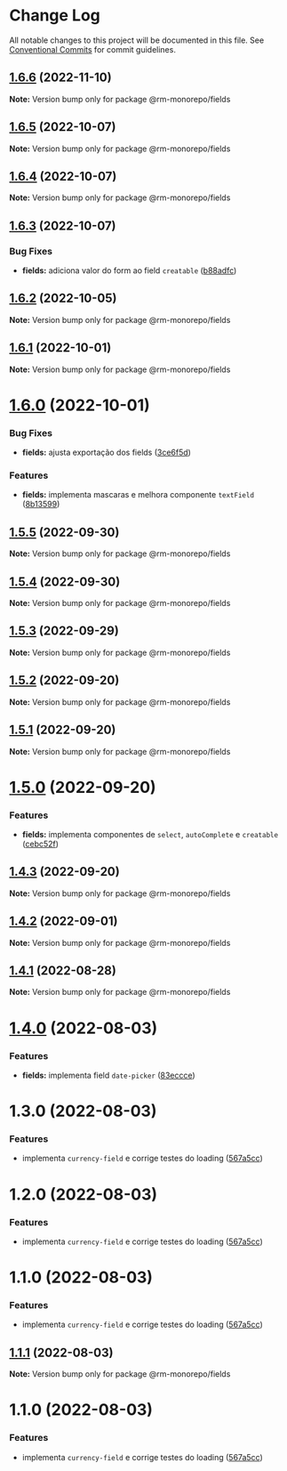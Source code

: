 # Change Log

All notable changes to this project will be documented in this file.
See [Conventional Commits](https://conventionalcommits.org) for commit guidelines.

## [1.6.6](https://github.com/RanielliMontagna/rm_monorepo/compare/@rm-monorepo/fields@1.6.5...@rm-monorepo/fields@1.6.6) (2022-11-10)

**Note:** Version bump only for package @rm-monorepo/fields

## [1.6.5](https://github.com/RanielliMontagna/rm_monorepo/compare/@rm-monorepo/fields@1.6.4...@rm-monorepo/fields@1.6.5) (2022-10-07)

**Note:** Version bump only for package @rm-monorepo/fields

## [1.6.4](https://github.com/RanielliMontagna/rm_monorepo/compare/@rm-monorepo/fields@1.6.3...@rm-monorepo/fields@1.6.4) (2022-10-07)

**Note:** Version bump only for package @rm-monorepo/fields

## [1.6.3](https://github.com/RanielliMontagna/rm_monorepo/compare/@rm-monorepo/fields@1.6.2...@rm-monorepo/fields@1.6.3) (2022-10-07)

### Bug Fixes

- **fields:** adiciona valor do form ao field `creatable` ([b88adfc](https://github.com/RanielliMontagna/rm_monorepo/commit/b88adfc77969fa5dc8ac54f9631608873794adc8))

## [1.6.2](https://github.com/RanielliMontagna/rm_monorepo/compare/@rm-monorepo/fields@1.6.1...@rm-monorepo/fields@1.6.2) (2022-10-05)

**Note:** Version bump only for package @rm-monorepo/fields

## [1.6.1](https://github.com/RanielliMontagna/rm_monorepo/compare/@rm-monorepo/fields@1.6.0...@rm-monorepo/fields@1.6.1) (2022-10-01)

**Note:** Version bump only for package @rm-monorepo/fields

# [1.6.0](https://github.com/RanielliMontagna/rm_monorepo/compare/@rm-monorepo/fields@1.5.5...@rm-monorepo/fields@1.6.0) (2022-10-01)

### Bug Fixes

- **fields:** ajusta exportação dos fields ([3ce6f5d](https://github.com/RanielliMontagna/rm_monorepo/commit/3ce6f5dccafc4abf31a1200f4769a32e3c37c289))

### Features

- **fields:** implementa mascaras e melhora componente `textField` ([8b13599](https://github.com/RanielliMontagna/rm_monorepo/commit/8b135998c479d03e82f5e84654f10bfed4ed08ce))

## [1.5.5](https://github.com/RanielliMontagna/rm_monorepo/compare/@rm-monorepo/fields@1.5.4...@rm-monorepo/fields@1.5.5) (2022-09-30)

**Note:** Version bump only for package @rm-monorepo/fields

## [1.5.4](https://github.com/RanielliMontagna/rm_monorepo/compare/@rm-monorepo/fields@1.5.3...@rm-monorepo/fields@1.5.4) (2022-09-30)

**Note:** Version bump only for package @rm-monorepo/fields

## [1.5.3](https://github.com/RanielliMontagna/rm_monorepo/compare/@rm-monorepo/fields@1.5.2...@rm-monorepo/fields@1.5.3) (2022-09-29)

**Note:** Version bump only for package @rm-monorepo/fields

## [1.5.2](https://github.com/RanielliMontagna/rm_monorepo/compare/@rm-monorepo/fields@1.5.1...@rm-monorepo/fields@1.5.2) (2022-09-20)

**Note:** Version bump only for package @rm-monorepo/fields

## [1.5.1](https://github.com/RanielliMontagna/rm_monorepo/compare/@rm-monorepo/fields@1.5.0...@rm-monorepo/fields@1.5.1) (2022-09-20)

**Note:** Version bump only for package @rm-monorepo/fields

# [1.5.0](https://github.com/RanielliMontagna/rm_monorepo/compare/@rm-monorepo/fields@1.4.3...@rm-monorepo/fields@1.5.0) (2022-09-20)

### Features

- **fields:** implementa componentes de `select`, `autoComplete` e `creatable` ([cebc52f](https://github.com/RanielliMontagna/rm_monorepo/commit/cebc52f33f337c9f1c2c2fb9299c56db35820144))

## [1.4.3](https://github.com/RanielliMontagna/rm_monorepo/compare/@rm-monorepo/fields@1.4.2...@rm-monorepo/fields@1.4.3) (2022-09-20)

**Note:** Version bump only for package @rm-monorepo/fields

## [1.4.2](https://github.com/RanielliMontagna/rm_monorepo/compare/@rm-monorepo/fields@1.4.1...@rm-monorepo/fields@1.4.2) (2022-09-01)

**Note:** Version bump only for package @rm-monorepo/fields

## [1.4.1](https://github.com/RanielliMontagna/rm_monorepo/compare/@rm-monorepo/fields@1.4.0...@rm-monorepo/fields@1.4.1) (2022-08-28)

**Note:** Version bump only for package @rm-monorepo/fields

# [1.4.0](https://github.com/RanielliMontagna/rm_monorepo/compare/@rm-monorepo/fields@1.3.0...@rm-monorepo/fields@1.4.0) (2022-08-03)

### Features

- **fields:** implementa field `date-picker` ([83eccce](https://github.com/RanielliMontagna/rm_monorepo/commit/83eccce58b2ae2608b614abefe8136fab043cd75))

# 1.3.0 (2022-08-03)

### Features

- implementa `currency-field` e corrige testes do loading ([567a5cc](https://github.com/RanielliMontagna/rm_monorepo/commit/567a5cccb0c9774f8b8857e36d298392a232f242))

# 1.2.0 (2022-08-03)

### Features

- implementa `currency-field` e corrige testes do loading ([567a5cc](https://github.com/RanielliMontagna/rm_monorepo/commit/567a5cccb0c9774f8b8857e36d298392a232f242))

# 1.1.0 (2022-08-03)

### Features

- implementa `currency-field` e corrige testes do loading ([567a5cc](https://github.com/RanielliMontagna/rm_monorepo/commit/567a5cccb0c9774f8b8857e36d298392a232f242))

## [1.1.1](https://github.com/RanielliMontagna/rm_monorepo/compare/@rm-monorepo/fields@1.1.0...@rm-monorepo/fields@1.1.1) (2022-08-03)

**Note:** Version bump only for package @rm-monorepo/fields

# 1.1.0 (2022-08-03)

### Features

- implementa `currency-field` e corrige testes do loading ([567a5cc](https://github.com/RanielliMontagna/rm_monorepo/commit/567a5cccb0c9774f8b8857e36d298392a232f242))
